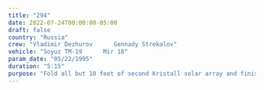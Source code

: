 ```yaml
---
title: "294"
date: 2022-07-24T00:00:00-05:00
draft: false
country: "Russia"
crew: "Vladimir Dezhurov      Gennady Strekalov"
vehicle: "Soyuz TM-19      Mir 18"
param_date: "05/22/1995"
duration: "5:15"
purpose: "Fold all but 10 feet of second Kristall solar array and finish installing other array on Kvant-1"
---
```

